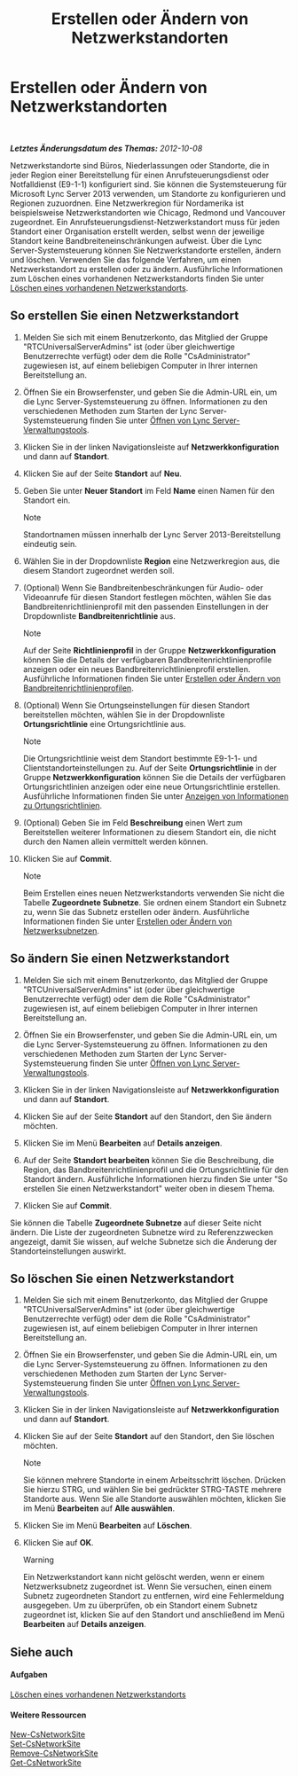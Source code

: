 ﻿---
title: Erstellen oder Ändern von Netzwerkstandorten
TOCTitle: Erstellen oder Ändern von Netzwerkstandorten
ms:assetid: 358aa08a-c5bc-45fc-8017-19e6202f88c5
ms:mtpsurl: https://technet.microsoft.com/de-de/library/Gg520975(v=OCS.15)
ms:contentKeyID: 49293643
ms.date: 05/19/2016
mtps_version: v=OCS.15
ms.translationtype: HT
---

# Erstellen oder Ändern von Netzwerkstandorten

 

_**Letztes Änderungsdatum des Themas:** 2012-10-08_

Netzwerkstandorte sind Büros, Niederlassungen oder Standorte, die in jeder Region einer Bereitstellung für einen Anrufsteuerungsdienst oder Notfalldienst (E9-1-1) konfiguriert sind. Sie können die Systemsteuerung für Microsoft Lync Server 2013 verwenden, um Standorte zu konfigurieren und Regionen zuzuordnen. Eine Netzwerkregion für Nordamerika ist beispielsweise Netzwerkstandorten wie Chicago, Redmond und Vancouver zugeordnet. Ein Anrufsteuerungsdienst-Netzwerkstandort muss für jeden Standort einer Organisation erstellt werden, selbst wenn der jeweilige Standort keine Bandbreiteneinschränkungen aufweist. Über die Lync Server-Systemsteuerung können Sie Netzwerkstandorte erstellen, ändern und löschen. Verwenden Sie das folgende Verfahren, um einen Netzwerkstandort zu erstellen oder zu ändern. Ausführliche Informationen zum Löschen eines vorhandenen Netzwerkstandorts finden Sie unter [Löschen eines vorhandenen Netzwerkstandorts](lync-server-2013-deleting-an-existing-network-site.md).

## So erstellen Sie einen Netzwerkstandort

1.  Melden Sie sich mit einem Benutzerkonto, das Mitglied der Gruppe "RTCUniversalServerAdmins" ist (oder über gleichwertige Benutzerrechte verfügt) oder dem die Rolle "CsAdministrator" zugewiesen ist, auf einem beliebigen Computer in Ihrer internen Bereitstellung an.

2.  Öffnen Sie ein Browserfenster, und geben Sie die Admin-URL ein, um die Lync Server-Systemsteuerung zu öffnen. Informationen zu den verschiedenen Methoden zum Starten der Lync Server-Systemsteuerung finden Sie unter [Öffnen von Lync Server-Verwaltungstools](lync-server-2013-open-lync-server-administrative-tools.md).

3.  Klicken Sie in der linken Navigationsleiste auf **Netzwerkkonfiguration** und dann auf **Standort**.

4.  Klicken Sie auf der Seite **Standort** auf **Neu**.

5.  Geben Sie unter **Neuer Standort** im Feld **Name** einen Namen für den Standort ein.
    

    > [!NOTE]
    > Standortnamen müssen innerhalb der Lync Server 2013-Bereitstellung eindeutig sein.



6.  Wählen Sie in der Dropdownliste **Region** eine Netzwerkregion aus, die diesem Standort zugeordnet werden soll.

7.  (Optional) Wenn Sie Bandbreitenbeschränkungen für Audio- oder Videoanrufe für diesen Standort festlegen möchten, wählen Sie das Bandbreitenrichtlinienprofil mit den passenden Einstellungen in der Dropdownliste **Bandbreitenrichtlinie** aus.
    

    > [!NOTE]
    > Auf der Seite <STRONG>Richtlinienprofil</STRONG> in der Gruppe <STRONG>Netzwerkkonfiguration</STRONG> können Sie die Details der verfügbaren Bandbreitenrichtlinienprofile anzeigen oder ein neues Bandbreitenrichtlinienprofil erstellen. Ausführliche Informationen finden Sie unter <A href="lync-server-2013-creating-or-modifying-bandwidth-policy-profiles.md">Erstellen oder Ändern von Bandbreitenrichtlinienprofilen</A>.



8.  (Optional) Wenn Sie Ortungseinstellungen für diesen Standort bereitstellen möchten, wählen Sie in der Dropdownliste **Ortungsrichtlinie** eine Ortungsrichtlinie aus.
    

    > [!NOTE]
    > Die Ortungsrichtlinie weist dem Standort bestimmte E9-1-1- und Clientstandorteinstellungen zu. Auf der Seite <STRONG>Ortungsrichtlinie</STRONG> in der Gruppe <STRONG>Netzwerkkonfiguration</STRONG> können Sie die Details der verfügbaren Ortungsrichtlinien anzeigen oder eine neue Ortungsrichtlinie erstellen. Ausführliche Informationen finden Sie unter <A href="lync-server-2013-viewing-location-policy-information.md">Anzeigen von Informationen zu Ortungsrichtlinien</A>.



9.  (Optional) Geben Sie im Feld **Beschreibung** einen Wert zum Bereitstellen weiterer Informationen zu diesem Standort ein, die nicht durch den Namen allein vermittelt werden können.

10. Klicken Sie auf **Commit**.
    

    > [!NOTE]
    > Beim Erstellen eines neuen Netzwerkstandorts verwenden Sie nicht die Tabelle <STRONG>Zugeordnete Subnetze</STRONG>. Sie ordnen einem Standort ein Subnetz zu, wenn Sie das Subnetz erstellen oder ändern. Ausführliche Informationen finden Sie unter <A href="lync-server-2013-create-or-modify-network-subnets.md">Erstellen oder Ändern von Netzwerksubnetzen</A>.



## So ändern Sie einen Netzwerkstandort

1.  Melden Sie sich mit einem Benutzerkonto, das Mitglied der Gruppe "RTCUniversalServerAdmins" ist (oder über gleichwertige Benutzerrechte verfügt) oder dem die Rolle "CsAdministrator" zugewiesen ist, auf einem beliebigen Computer in Ihrer internen Bereitstellung an.

2.  Öffnen Sie ein Browserfenster, und geben Sie die Admin-URL ein, um die Lync Server-Systemsteuerung zu öffnen. Informationen zu den verschiedenen Methoden zum Starten der Lync Server-Systemsteuerung finden Sie unter [Öffnen von Lync Server-Verwaltungstools](lync-server-2013-open-lync-server-administrative-tools.md).

3.  Klicken Sie in der linken Navigationsleiste auf **Netzwerkkonfiguration** und dann auf **Standort**.

4.  Klicken Sie auf der Seite **Standort** auf den Standort, den Sie ändern möchten.

5.  Klicken Sie im Menü **Bearbeiten** auf **Details anzeigen**.

6.  Auf der Seite **Standort bearbeiten** können Sie die Beschreibung, die Region, das Bandbreitenrichtlinienprofil und die Ortungsrichtlinie für den Standort ändern. Ausführliche Informationen hierzu finden Sie unter "So erstellen Sie einen Netzwerkstandort" weiter oben in diesem Thema.

7.  Klicken Sie auf **Commit**.

Sie können die Tabelle **Zugeordnete Subnetze** auf dieser Seite nicht ändern. Die Liste der zugeordneten Subnetze wird zu Referenzzwecken angezeigt, damit Sie wissen, auf welche Subnetze sich die Änderung der Standorteinstellungen auswirkt.

## So löschen Sie einen Netzwerkstandort

1.  Melden Sie sich mit einem Benutzerkonto, das Mitglied der Gruppe "RTCUniversalServerAdmins" ist (oder über gleichwertige Benutzerrechte verfügt) oder dem die Rolle "CsAdministrator" zugewiesen ist, auf einem beliebigen Computer in Ihrer internen Bereitstellung an.

2.  Öffnen Sie ein Browserfenster, und geben Sie die Admin-URL ein, um die Lync Server-Systemsteuerung zu öffnen. Informationen zu den verschiedenen Methoden zum Starten der Lync Server-Systemsteuerung finden Sie unter [Öffnen von Lync Server-Verwaltungstools](lync-server-2013-open-lync-server-administrative-tools.md).

3.  Klicken Sie in der linken Navigationsleiste auf **Netzwerkkonfiguration** und dann auf **Standort**.

4.  Klicken Sie auf der Seite **Standort** auf den Standort, den Sie löschen möchten.
    

    > [!NOTE]
    > Sie können mehrere Standorte in einem Arbeitsschritt löschen. Drücken Sie hierzu STRG, und wählen Sie bei gedrückter STRG-TASTE mehrere Standorte aus. Wenn Sie alle Standorte auswählen möchten, klicken Sie im Menü <STRONG>Bearbeiten</STRONG> auf <STRONG>Alle auswählen</STRONG>.



5.  Klicken Sie im Menü **Bearbeiten** auf **Löschen**.

6.  Klicken Sie auf **OK**.
    

    > [!WARNING]
    > Ein Netzwerkstandort kann nicht gelöscht werden, wenn er einem Netzwerksubnetz zugeordnet ist. Wenn Sie versuchen, einen einem Subnetz zugeordneten Standort zu entfernen, wird eine Fehlermeldung ausgegeben. Um zu überprüfen, ob ein Standort einem Subnetz zugeordnet ist, klicken Sie auf den Standort und anschließend im Menü <STRONG>Bearbeiten</STRONG> auf <STRONG>Details anzeigen</STRONG>.



## Siehe auch

#### Aufgaben

[Löschen eines vorhandenen Netzwerkstandorts](lync-server-2013-deleting-an-existing-network-site.md)  

#### Weitere Ressourcen

[New-CsNetworkSite](https://docs.microsoft.com/en-us/powershell/module/skype/New-CsNetworkSite)  
[Set-CsNetworkSite](https://docs.microsoft.com/en-us/powershell/module/skype/Set-CsNetworkSite)  
[Remove-CsNetworkSite](https://docs.microsoft.com/en-us/powershell/module/skype/Remove-CsNetworkSite)  
[Get-CsNetworkSite](https://docs.microsoft.com/en-us/powershell/module/skype/Get-CsNetworkSite)

